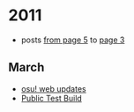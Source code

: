 # 2011

- posts [from page 5](https://osu.ppy.sh/community/forums/9?sort=created&page=5#topics) to [page 3](https://osu.ppy.sh/community/forums/9?sort=created&page=3#topics)

## March

- [osu! web updates](https://osu.ppy.sh/community/forums/topics/46571?n=1)
- [Public Test Build](https://osu.ppy.sh/community/forums/topics/48054?n=1)
